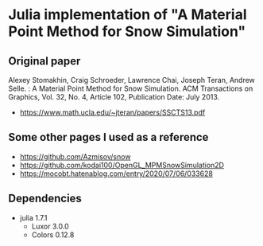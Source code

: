 # Julia implementation of "A Material Point Method for Snow Simulation"

## Original paper
Alexey Stomakhin, Craig Schroeder, Lawrence Chai, Joseph Teran, Andrew Selle. : A Material Point Method for Snow Simulation. ACM Transactions on Graphics, Vol. 32, No. 4, Article 102, Publication Date: July 2013.
- https://www.math.ucla.edu/~jteran/papers/SSCTS13.pdf

## Some other pages I used as a reference
- https://github.com/Azmisov/snow
- https://github.com/kodai100/OpenGL_MPMSnowSimulation2D
- https://mocobt.hatenablog.com/entry/2020/07/06/033628

## Dependencies
- julia 1.7.1
  - Luxor 3.0.0
  - Colors 0.12.8
